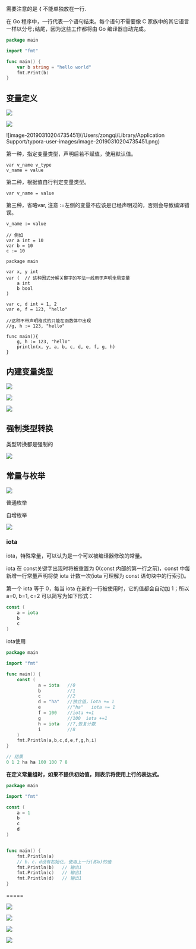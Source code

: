 需要注意的是 **`{`** 不能单独放在一行.

在 Go 程序中，一行代表一个语句结束。每个语句不需要像 C 家族中的其它语言一样以分号` ; `结尾，因为这些工作都将由 Go 编译器自动完成。

```go
package main

import "fmt"

func main() {
	var b string = "hello world"
	fmt.Print(b)
}
```

## 变量定义

![](https://ws1.sinaimg.cn/large/006tKfTcly1g0xzjz2rp7j31a00q2jv6.jpg)

![](https://ws3.sinaimg.cn/large/006tKfTcly1g0xzkqqr0fj31mm0cqwg3.jpg)

![image-20190310204735451](/Users/zongqi/Library/Application Support/typora-user-images/image-20190310204735451.png)



第一种，指定变量类型，声明后若不赋值，使用默认值。

```
var v_name v_type
v_name = value
```

第二种，根据值自行判定变量类型。

```
var v_name = value
```

第三种，省略var, 注意 :=左侧的变量不应该是已经声明过的，否则会导致编译错误。

```
v_name := value

// 例如
var a int = 10
var b = 10
c := 10
```

```
package main

var x, y int
var (  // 这种因式分解关键字的写法一般用于声明全局变量
    a int
    b bool
)

var c, d int = 1, 2
var e, f = 123, "hello"

//这种不带声明格式的只能在函数体中出现
//g, h := 123, "hello"

func main(){
    g, h := 123, "hello"
    println(x, y, a, b, c, d, e, f, g, h)
}
```



## 内建变量类型

![](https://ws3.sinaimg.cn/large/006tKfTcly1g0xzus25mhj31fy0pyacz.jpg)

![](https://ws2.sinaimg.cn/large/006tKfTcly1g0y013ownqj31dx0u0q79.jpg)

![](https://ws1.sinaimg.cn/large/006tKfTcly1g0y023yi89j30tu0qo40r.jpg)

## 强制类型转换

类型转换都是强制的

![](https://ws3.sinaimg.cn/large/006tKfTcly1g0y08zbiwuj31b40cijtl.jpg)

## 常量与枚举



![](https://ws3.sinaimg.cn/large/006tKfTcly1g0y0e1e54dj31900pcn00.jpg)



普通枚举

自增枚举	



![](https://ws1.sinaimg.cn/large/006tKfTcly1g0y0fev9n0j315g0j440n.jpg)

### iota

iota，特殊常量，可以认为是一个可以被编译器修改的常量。

iota 在 const关键字出现时将被重置为 0(const 内部的第一行之前)，const 中每新增一行常量声明将使 iota 计数一次(iota 可理解为 const 语句块中的行索引)。

第一个 iota 等于 0，每当 iota 在新的一行被使用时，它的值都会自动加 1；所以 a=0, b=1, c=2 可以简写为如下形式：

```go
const (
    a = iota
    b
    c
)
```

iota使用

```go
package main

import "fmt"

func main() {
    const (
            a = iota   //0
            b          //1
            c          //2
            d = "ha"   //独立值，iota += 1
            e          //"ha"   iota += 1
            f = 100    //iota +=1
            g          //100  iota +=1
            h = iota   //7,恢复计数
            i          //8
    )
    fmt.Println(a,b,c,d,e,f,g,h,i)
}

// 结果
0 1 2 ha ha 100 100 7 8
```





**在定义常量组时，如果不提供初始值，则表示将使用上行的表达式。**

```go
package main

import "fmt"

const (
	a = 1
	b
	c
	d
)


func main() {
	fmt.Println(a)
	// b、c、d没有初始化，使用上一行(即a)的值
	fmt.Println(b)   // 输出1
	fmt.Println(c)   // 输出1
	fmt.Println(d)   // 输出1
}
```



=====

![](https://ws1.sinaimg.cn/large/006tKfTcly1g14blo3x25j316e0gsabk.jpg)

![](https://ws4.sinaimg.cn/large/006tKfTcly1g14d3tz8lhj31cw0lqq5f.jpg)

![](https://ws1.sinaimg.cn/large/006tKfTcly1g14d63atmaj30yw0igtaq.jpg)

![](https://ws3.sinaimg.cn/large/006tKfTcly1g14dh4ykx4j30ni0jkaas.jpg)























